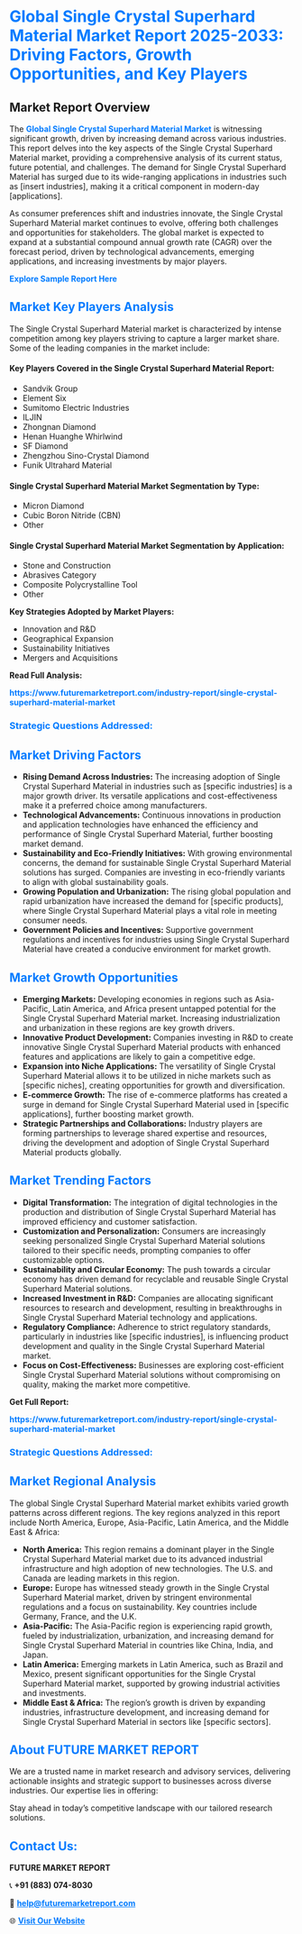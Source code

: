 <h1 style="color: #007BFF;">Global Single Crystal Superhard Material Market Report 2025-2033: Driving Factors, Growth Opportunities, and Key Players</h1>

<section id="overview">
<h2>Market Report Overview</h2>
<p>The <a href="https://www.futuremarketreport.com/industry-report/single-crystal-superhard-material-market" style="color: #007BFF; text-decoration: none;"><strong>Global Single Crystal Superhard Material Market</strong></a> is witnessing significant growth, driven by increasing demand across various industries. This report delves into the key aspects of the Single Crystal Superhard Material market, providing a comprehensive analysis of its current status, future potential, and challenges. The demand for Single Crystal Superhard Material has surged due to its wide-ranging applications in industries such as [insert industries], making it a critical component in modern-day [applications].</p>
<p>As consumer preferences shift and industries innovate, the Single Crystal Superhard Material market continues to evolve, offering both challenges and opportunities for stakeholders. The global market is expected to expand at a substantial compound annual growth rate (CAGR) over the forecast period, driven by technological advancements, emerging applications, and increasing investments by major players.</p>
</section>

<section id="overview">
<p><a href="https://www.futuremarketreport.com/request-sample/reportId=87485" style="color: #007BFF; text-decoration: none;"><strong>Explore Sample Report Here</strong></a></p>
</section>

<section id="key-players">
<h2 style="color: #007BFF;">Market Key Players Analysis</h2>
<p>The Single Crystal Superhard Material market is characterized by intense competition among key players striving to capture a larger market share. Some of the leading companies in the market include:</p>
<h4>Key Players Covered in the Single Crystal Superhard Material Report:</h4>
<ul><li>Sandvik Group</li><li>Element Six</li><li>Sumitomo Electric Industries</li><li>ILJIN</li><li>Zhongnan Diamond</li><li>Henan Huanghe Whirlwind</li><li>SF Diamond</li><li>Zhengzhou Sino-Crystal Diamond</li><li>Funik Ultrahard Material</li></ul>
<h4>Single Crystal Superhard Material Market Segmentation by Type:</h4>
<ul><li>Micron Diamond</li><li>Cubic Boron Nitride (CBN)</li><li>Other</li></ul>

<h4>Single Crystal Superhard Material Market Segmentation by Application:</h4>
<ul><li>Stone and Construction</li><li>Abrasives Category</li><li>Composite Polycrystalline Tool</li><li>Other</li></ul>
<p><strong>Key Strategies Adopted by Market Players:</strong></p>
<ul>
<li>Innovation and R&D</li>
<li>Geographical Expansion</li>
<li>Sustainability Initiatives</li>
<li>Mergers and Acquisitions</li>
</ul>
</section>

<section>
<p><strong>Read Full Analysis: </strong></p><a href="https://www.futuremarketreport.com/industry-report/single-crystal-superhard-material-market" style="color: #007BFF; text-decoration: none;"><strong>https://www.futuremarketreport.com/industry-report/single-crystal-superhard-material-market</strong></a>
<h3 style="color: #007BFF;">Strategic Questions Addressed:</h3>
</section>

<section id="driving-factors">
<h2 style="color: #007BFF;">Market Driving Factors</h2>
<ul>
<li><strong>Rising Demand Across Industries:</strong> The increasing adoption of Single Crystal Superhard Material in industries such as [specific industries] is a major growth driver. Its versatile applications and cost-effectiveness make it a preferred choice among manufacturers.</li>
<li><strong>Technological Advancements:</strong> Continuous innovations in production and application technologies have enhanced the efficiency and performance of Single Crystal Superhard Material, further boosting market demand.</li>
<li><strong>Sustainability and Eco-Friendly Initiatives:</strong> With growing environmental concerns, the demand for sustainable Single Crystal Superhard Material solutions has surged. Companies are investing in eco-friendly variants to align with global sustainability goals.</li>
<li><strong>Growing Population and Urbanization:</strong> The rising global population and rapid urbanization have increased the demand for [specific products], where Single Crystal Superhard Material plays a vital role in meeting consumer needs.</li>
<li><strong>Government Policies and Incentives:</strong> Supportive government regulations and incentives for industries using Single Crystal Superhard Material have created a conducive environment for market growth.</li>
</ul>
</section>

<section id="growth-opportunities">
<h2 style="color: #007BFF;">Market Growth Opportunities</h2>
<ul>
<li><strong>Emerging Markets:</strong> Developing economies in regions such as Asia-Pacific, Latin America, and Africa present untapped potential for the Single Crystal Superhard Material market. Increasing industrialization and urbanization in these regions are key growth drivers.</li>
<li><strong>Innovative Product Development:</strong> Companies investing in R&D to create innovative Single Crystal Superhard Material products with enhanced features and applications are likely to gain a competitive edge.</li>
<li><strong>Expansion into Niche Applications:</strong> The versatility of Single Crystal Superhard Material allows it to be utilized in niche markets such as [specific niches], creating opportunities for growth and diversification.</li>
<li><strong>E-commerce Growth:</strong> The rise of e-commerce platforms has created a surge in demand for Single Crystal Superhard Material used in [specific applications], further boosting market growth.</li>
<li><strong>Strategic Partnerships and Collaborations:</strong> Industry players are forming partnerships to leverage shared expertise and resources, driving the development and adoption of Single Crystal Superhard Material products globally.</li>
</ul>
</section>

<section id="trending-factors">
<h2 style="color: #007BFF;">Market Trending Factors</h2>
<ul>
<li><strong>Digital Transformation:</strong> The integration of digital technologies in the production and distribution of Single Crystal Superhard Material has improved efficiency and customer satisfaction.</li>
<li><strong>Customization and Personalization:</strong> Consumers are increasingly seeking personalized Single Crystal Superhard Material solutions tailored to their specific needs, prompting companies to offer customizable options.</li>
<li><strong>Sustainability and Circular Economy:</strong> The push towards a circular economy has driven demand for recyclable and reusable Single Crystal Superhard Material solutions.</li>
<li><strong>Increased Investment in R&D:</strong> Companies are allocating significant resources to research and development, resulting in breakthroughs in Single Crystal Superhard Material technology and applications.</li>
<li><strong>Regulatory Compliance:</strong> Adherence to strict regulatory standards, particularly in industries like [specific industries], is influencing product development and quality in the Single Crystal Superhard Material market.</li>
<li><strong>Focus on Cost-Effectiveness:</strong> Businesses are exploring cost-efficient Single Crystal Superhard Material solutions without compromising on quality, making the market more competitive.</li>
</ul>
</section>

<section>
<p><strong>Get Full Report: </strong></p><a href="https://www.futuremarketreport.com/industry-report/single-crystal-superhard-material-market" style="color: #007BFF; text-decoration: none;"><strong>https://www.futuremarketreport.com/industry-report/single-crystal-superhard-material-market</strong></a>
<h3 style="color: #007BFF;">Strategic Questions Addressed:</h3>
</section>


<section id="regional-analysis">
<h2 style="color: #007BFF;">Market Regional Analysis</h2>
<p>The global Single Crystal Superhard Material market exhibits varied growth patterns across different regions. The key regions analyzed in this report include North America, Europe, Asia-Pacific, Latin America, and the Middle East & Africa:</p>
<ul>
<li><strong>North America:</strong> This region remains a dominant player in the Single Crystal Superhard Material market due to its advanced industrial infrastructure and high adoption of new technologies. The U.S. and Canada are leading markets in this region.</li>
<li><strong>Europe:</strong> Europe has witnessed steady growth in the Single Crystal Superhard Material market, driven by stringent environmental regulations and a focus on sustainability. Key countries include Germany, France, and the U.K.</li>
<li><strong>Asia-Pacific:</strong> The Asia-Pacific region is experiencing rapid growth, fueled by industrialization, urbanization, and increasing demand for Single Crystal Superhard Material in countries like China, India, and Japan.</li>
<li><strong>Latin America:</strong> Emerging markets in Latin America, such as Brazil and Mexico, present significant opportunities for the Single Crystal Superhard Material market, supported by growing industrial activities and investments.</li>
<li><strong>Middle East & Africa:</strong> The region’s growth is driven by expanding industries, infrastructure development, and increasing demand for Single Crystal Superhard Material in sectors like [specific sectors].</li>
</ul>
</section>

<footer>
<h2 style="color: #007BFF;">About FUTURE MARKET REPORT</h2>
<p>We are a trusted name in market research and advisory services, delivering actionable insights and strategic support to businesses across diverse industries. Our expertise lies in offering:</p>

<p>Stay ahead in today’s competitive landscape with our tailored research solutions.</p>

<h2 style="color: #007BFF;">Contact Us:</h2>
<p><strong>FUTURE MARKET REPORT</strong></p>
<p>📞 <strong>+91 (883) 074-8030</strong></p>
<p>📧 <strong><a href="mailto:help@futuremarketreport.com" style="color: #007BFF;">help@futuremarketreport.com</a></strong></p>
<p>🌐 <strong><a href="https://www.futuremarketreport.com/" style="color: #007BFF;">Visit Our Website</a></strong></p>
</footer>